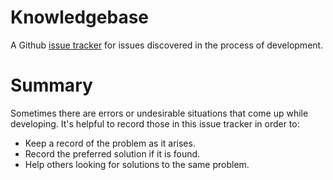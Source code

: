 # Knowledgebase

A Github [issue tracker](https://github.com/trystant/knowledgebase/issues) for issues discovered in the process of development.

# Summary

Sometimes there are errors or undesirable situations that come up while developing. It's helpful to record those in this issue tracker in order to:
* Keep a record of the problem as it arises.
* Record the preferred solution if it is found.
* Help others looking for solutions to the same problem.

